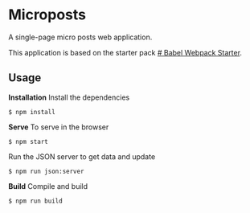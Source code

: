 # Microposts
A single-page micro posts web application.

This application is based on the starter pack [# Babel Webpack Starter](https://github.com/bradtraversy/babel_webpack_starter#babel-webpack-starter).

## Usage
**Installation**
Install the dependencies

    $ npm install
   


**Serve**
To serve in the browser

    $ npm start
Run the JSON server to get data and update

    $ npm run json:server
**Build**
Compile and build

    $ npm run build
